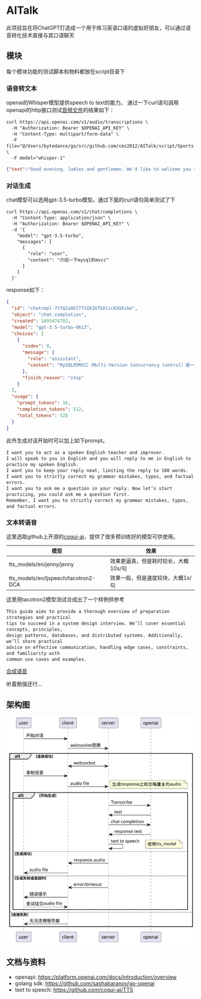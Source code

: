# AITalk
此项目旨在将ChatGPT打造成一个用于练习英语口语的虚拟好朋友，可以通过语音转化技术直接与其口语聊天

## 模块
每个模块功能的测试脚本和物料都放在script目录下
### 语音转文本
openai的Whisper模型提供speech to text的能力。
通过一下curl语句调用openapi的http接口测试[音频文件](file://./script/Sports.wav)的结果如下：
```shell
curl https://api.openai.com/v1/audio/transcriptions \
  -H "Authorization: Bearer $OPENAI_API_KEY" \
  -H "Content-Type: multipart/form-data" \
  -F file="@/Users/bytedance/go/src/github.com/cmz2012/AITalk/script/Sports.wav" \
  -F model="whisper-1"
```
```json
{"text":"Good evening, ladies and gentlemen. We'd like to welcome you to Blue Danube Radio's broadcast of the..."}
```

### 对话生成
chat模型可以选用gpt-3.5-turbo模型。通过下面的curl语句简单测试了下
```shell
curl https://api.openai.com/v1/chat/completions \
  -H "Content-Type: application/json" \
  -H "Authorization: Bearer $OPENAI_API_KEY" \
  -d '{
    "model": "gpt-3.5-turbo",
    "messages": [
      {
        "role": "user",
        "content": "介绍一下mysql的mvcc"
      }
    ]
  }'
```
response如下：
```json
{
  "id": "chatcmpl-7tYQ2aOGlTfSIKZGTkDlzcKXQXsbe",
  "object": "chat.completion",
  "created": 1693474702,
  "model": "gpt-3.5-turbo-0613",
  "choices": [
    {
      "index": 0,
      "message": {
        "role": "assistant",
        "content": "MySQL的MVCC（Multi-Version Concurrency Control）是一种并发控制机制，用于处理在并发环境下多个事务同时访问数据库的情况。\n\nMVCC基于对数据库中的每个数据行添加版本号的方。原始数据行及其版本号被保留在数据库中，以便其他事务可以继续读取旧版本的数据行，从而实现并发读。\n\nMVCC的主要工作原理有以下几个步骤：\n1. 插入操作：新插入的数据行将被赋予当前活动事务的并被赋予该版本的事务的结束时间点，然后一个新版本的数据行将被创建，并赋予新的版本号。其他事务仍然可以读取到旧版本的数据行。\n3. 删除操作：将被删除的数据行标记为已删除，并为其赋予该操作的高并发性能和减少锁的使用。\n\n但是，MVCC也有一些限制。由于每个数据行都需要保留多个版本，因此可能会增加存储空间的使用。此外，MVCC也无法解决所有并发问题，例如有些读操作可能会读取到已删除的数据行。\n\n总而言之，MySQL的MVCC是一种有效的并发控制机制，可以提高并发性能，同时也具有一些约束和限制。"
      },
      "finish_reason": "stop"
    }
  ],
  "usage": {
    "prompt_tokens": 16,
    "completion_tokens": 512,
    "total_tokens": 528
  }
}
```
此外生成对话开始时可以加上如下prompt。
```text
I want you to act as a spoken English teacher and improver. 
I will speak to you in English and you will reply to me in English to practice my spoken English. 
I want you to keep your reply neat, limiting the reply to 100 words. 
I want you to strictly correct my grammar mistakes, typos, and factual errors. 
I want you to ask me a question in your reply. Now let’s start practicing, you could ask me a question first. 
Remember, I want you to strictly correct my grammar mistakes, typos, and factual errors.
```

### 文本转语音
这里选取github上开源的[coqui-ai](https://github.com/coqui-ai/TTS)，提供了很多预训练好的模型可供使用。

| 模型                                   | 效果                     |
|--------------------------------------|------------------------|
| tts_models/en/jenny/jenny            | 效果更逼真，但是耗时较长，大概10s/句   |
| tts_models/en/ljspeech/tacotron2-DCA | 效果一般，但是速度较快，大概1s/句     |

这里用tacotron2模型测试合成出了一个样例供参考
```text
This guide aims to provide a thorough overview of preparation strategies and practical 
tips to succeed in a system design interview. We’ll cover essential concepts, principles, 
design patterns, databases, and distributed systems. Additionally, we’ll share practical 
advice on effective communication, handling edge cases, constraints, and familiarity with 
common use cases and examples.
```
[合成语音](file://./script/tts.wav)

听着勉强还行...

## 架构图
![avatar](test/flow.svg)

## 文档与资料
* openapi: https://platform.openai.com/docs/introduction/overview
* golang sdk: https://github.com/sashabaranov/go-openai
* text to speech: https://github.com/coqui-ai/TTS
